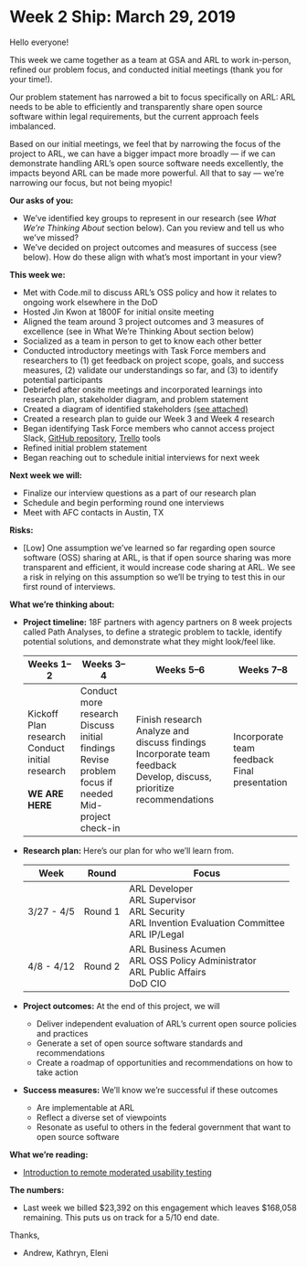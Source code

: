 # Week 2 Ship: March 29, 2019

Hello everyone!

This week we came together as a team at GSA and ARL to work in-person, refined our problem focus, and conducted initial meetings (thank you for your time!). 

Our problem statement has narrowed a bit to focus specifically on ARL: ARL needs to be able to efficiently and transparently share open source software within legal requirements, but the current approach feels imbalanced. 

Based on our initial meetings, we feel that by narrowing the focus of the project to ARL, we can have a bigger impact more broadly — if we can demonstrate handling ARL’s open source software needs excellently, the impacts beyond ARL can be made more powerful. All that to say — we’re narrowing our focus, but not being myopic!

**Our asks of you:**

- We’ve identified key groups to represent in our research (see *What We’re Thinking About* section below). Can you review and tell us who we’ve missed?
- We’ve decided on project outcomes and measures of success (see below). How do these align with what’s most important in your view?

**This week we:**

- Met with Code.mil to discuss ARL’s OSS policy and how it relates to ongoing work elsewhere in the DoD
- Hosted Jin Kwon at 1800F for initial onsite meeting
- Aligned the team around 3 project outcomes and 3 measures of excellence (see in What We’re Thinking About section below)
- Socialized as a team in person to get to know each other better
- Conducted introductory meetings with Task Force members and researchers to (1) get feedback on project scope, goals, and success measures, (2) validate our understandings so far, and (3) to identify potential participants 
- Debriefed after onsite meetings and incorporated learnings into research plan, stakeholder diagram, and problem statement
- Created a diagram of identified stakeholders [(see attached)](https://github.com/18F/arl-oss-process/blob/47be79801ede860444ee42f218fe675989713abf/Deliverables/ARL%20Stakeholder%20Map%20March%2029.pdf)
- Created a research plan to guide our Week 3 and Week 4 research
- Began identifying Task Force members who cannot access project Slack, [GitHub repository](https://github.com/18F/arl-oss-process), [Trello](https://trello.com/b/MU2Dlyz6/us-army-arl-path-analysis) tools
- Refined initial problem statement
- Began reaching out to schedule initial interviews for next week

**Next week we will:**

- Finalize our interview questions as a part of our research plan
- Schedule and begin performing round one interviews
- Meet with AFC contacts in Austin, TX

**Risks:**

- [Low] One assumption we’ve learned so far regarding open source software (OSS) sharing at ARL, is that if open source sharing was more transparent and efficient, it would increase code sharing at ARL. We see a risk in relying on this assumption so we’ll be trying to test this in our first round of interviews.

**What we’re thinking about:**

- **Project timeline:** 18F partners with agency partners on 8 week projects called Path Analyses, to define a strategic problem to tackle, identify potential solutions, and demonstrate what they might look/feel like.

  | Weeks 1–2 | Weeks 3–4 | Weeks 5–6 | Weeks 7–8 |
  |-----------|-----------|-----------|-----------|
  | Kickoff<br>Plan research<br>Conduct initial research<br><br><strong>WE ARE HERE</strong> | Conduct more research<br>Discuss initial findings<br>Revise problem focus if needed<br>Mid-project check-in | Finish research<br>Analyze and discuss findings<br>Incorporate team feedback<br>Develop, discuss, prioritize recommendations | Incorporate team feedback<br>Final presentation |

- **Research plan:** Here’s our plan for who we’ll learn from.

  | Week | Round | Focus | 
  |------|-------|-------|
  | 3/27 - 4/5 | Round 1 | ARL Developer<br>ARL Supervisor<br>ARL Security<br>ARL Invention Evaluation Committee<br>ARL IP/Legal |
  | 4/8 - 4/12 | Round 2 | ARL Business Acumen<br>ARL OSS Policy Administrator<br>ARL Public Affairs<br>DoD CIO

- **Project outcomes:** At the end of this project, we will 
  - Deliver independent evaluation of ARL’s current open source policies and practices
  - Generate a set of open source software standards and recommendations
  - Create a roadmap of opportunities and recommendations on how to take action
- **Success measures:** We’ll know we’re successful if these outcomes
  - Are implementable at ARL
  - Reflect a diverse set of viewpoints
  - Resonate as useful to others in the federal government that want to open source software   

**What we’re reading:**
- [Introduction to remote moderated usability testing](https://18f.gsa.gov/2018/11/14/introduction-to-remote-moderated-usability-testing-part-1/)

**The numbers:**
- Last week we billed $23,392 on this engagement which leaves $168,058 remaining. This puts us on track for a 5/10 end date. 

Thanks,
- Andrew, Kathryn, Eleni
